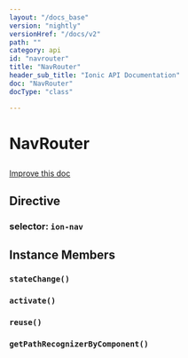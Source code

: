 ```yaml
---
layout: "/docs_base"
version: "nightly"
versionHref: "/docs/v2"
path: ""
category: api
id: "navrouter"
title: "NavRouter"
header_sub_title: "Ionic API Documentation"
doc: "NavRouter"
docType: "class"

---
```










<h1 class="api-title">
<a class="anchor" name="nav-router" href="#nav-router"></a>

NavRouter






</h1>

<a class="improve-v2-docs" href="http://github.com/driftyco/ionic/edit/2.0//ionic/components/nav/nav-router.ts#L9">
Improve this doc
</a>








<h2><a class="anchor" name="Directive" href="#Directive"></a>Directive</h2>
<h3>selector: <code>ion-nav</code></h3>
<!-- @usage tag -->


<!-- @property tags -->



<!-- instance methods on the class -->

<h2><a class="anchor" name="instance-members" href="#instance-members"></a>Instance Members</h2>

<div id="stateChange"></div>

<h3>
<a class="anchor" name="stateChange" href="#stateChange"></a>
<code>stateChange()</code>
  

</h3>












<div id="activate"></div>

<h3>
<a class="anchor" name="activate" href="#activate"></a>
<code>activate()</code>
  

</h3>












<div id="reuse"></div>

<h3>
<a class="anchor" name="reuse" href="#reuse"></a>
<code>reuse()</code>
  

</h3>












<div id="getPathRecognizerByComponent"></div>

<h3>
<a class="anchor" name="getPathRecognizerByComponent" href="#getPathRecognizerByComponent"></a>
<code>getPathRecognizerByComponent()</code>
  

</h3>










<!-- related link --><!-- end content block -->


<!-- end body block -->


